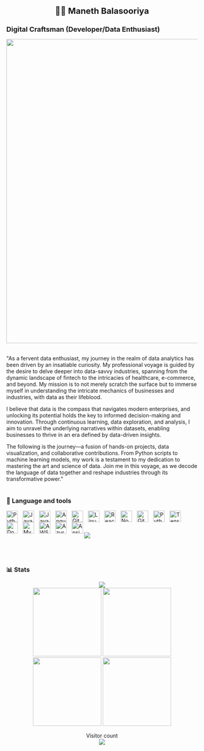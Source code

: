 <p align="center">
  <h1 align="center" style="font-size: 22px;"> 🏄‍♂️ Maneth Balasooriya  </h1>
</p>

<p align="center">
  <h2 align="left" style="font-size: 18px;"> Digital Craftsman (Developer/Data Enthusiast) </h2>
</p>

<p align="center">
<img src="https://user-images.githubusercontent.com/74038190/225813708-98b745f2-7d22-48cf-9150-083f1b00d6c9.gif" width="800">
<br><br>
</p>

<p align = "left"> "As a fervent data enthusiast, my journey in the realm of data analytics has been driven by an insatiable curiosity. My professional voyage is guided by the desire to delve deeper into data-savvy industries, spanning from the dynamic landscape of fintech to the intricacies of healthcare, e-commerce, and beyond. My mission is to not merely scratch the surface but to immerse myself in understanding the intricate mechanics of businesses and industries, with data as their lifeblood.

I believe that data is the compass that navigates modern enterprises, and unlocking its potential holds the key to informed decision-making and innovation. Through continuous learning, data exploration, and analysis, I aim to unravel the underlying narratives within datasets, enabling businesses to thrive in an era defined by data-driven insights.

The following is the journey—a fusion of hands-on projects, data visualization, and collaborative contributions. From Python scripts to machine learning models, my work is a testament to my dedication to mastering the art and science of data. Join me in this voyage, as we decode the language of data together and reshape industries through its transformative power."

</p>

#

### 🧰 Language and tools

<div>
<img align="left" alt="Python" width="30px" style="padding-right:10px;" src="https://cdn.jsdelivr.net/gh/devicons/devicon/icons/python/python-plain.svg" />
<img align="left" alt="Java" width="30px" style="padding-right:10px;" src="https://cdn.jsdelivr.net/gh/devicons/devicon/icons/java/java-original.svg"/>
<img align="left" alt="JavaScript" width="30px" style="padding-right:10px;" src="https://cdn.jsdelivr.net/gh/devicons/devicon/icons/javascript/javascript-plain.svg" />
<img align="left" alt="Angular" width="30px" style="padding-right:10px;" src="https://cdn.jsdelivr.net/gh/devicons/devicon/icons/angularjs/angularjs-plain.svg" />
<img align="left" alt="Git" width="30px" style="padding-right:10px;" src="https://cdn.jsdelivr.net/gh/devicons/devicon/icons/git/git-original.svg" />
<img align="left" alt="Linux" width="30px" style="padding-right:10px;" src="https://cdn.jsdelivr.net/gh/devicons/devicon/icons/linux/linux-original.svg" />
<img align="left" alt="React" width="30px" style="padding-right:10px;" src="https://cdn.jsdelivr.net/gh/devicons/devicon/icons/react/react-original.svg" />
<img align="left" alt="NodeJS" width="30px" style="padding-right:10px;" src="https://cdn.jsdelivr.net/gh/devicons/devicon/icons/nodejs/nodejs-original.svg" />
<img align="left" alt="GitHub" width="30px" style="padding-right:10px;" src="https://cdn.jsdelivr.net/gh/devicons/devicon/icons/github/github-original.svg" />
<img align="left" alt="Python" width="30px" style="padding-right:10px;" src="https://cdn.jsdelivr.net/gh/devicons/devicon/icons/numpy/numpy-original.svg" />
<img align="left" alt="Tensorflow" width="30px" style="padding-right:10px;" src="https://cdn.jsdelivr.net/gh/devicons/devicon/icons/tensorflow/tensorflow-original.svg" />
<img align="left" alt="Docker" width="30px" style="padding-right:10px;" src="https://cdn.jsdelivr.net/gh/devicons/devicon/icons/docker/docker-plain-wordmark.svg" />
<img align="left" alt="Mysql" width="30px" style="padding-right:10px;" src="https://cdn.jsdelivr.net/gh/devicons/devicon/icons/mysql/mysql-original-wordmark.svg" />
<img align="left" alt="AWS" width="30px" style="padding-right:10px;" src="https://cdn.jsdelivr.net/gh/devicons/devicon/icons/amazonwebservices/amazonwebservices-original-wordmark.svg" />
<img align="left" alt="Azure" width="30px" style="padding-right:10px;" src="https://cdn.jsdelivr.net/gh/devicons/devicon/icons/azure/azure-original-wordmark.svg" />
<img align="left" alt="Ansible" width="30px" src="https://cdn.jsdelivr.net/gh/devicons/devicon/icons/ansible/ansible-plain-wordmark.svg" />
<br />
</div>

#

<p>
<img src="https://github.com/Anmol-Baranwal/Cool-GIFs-For-GitHub/assets/74038190/d48893bd-0757-481c-8d7e-ba3e163feae7" />

<br><br>

</p>

### 📊 Stats

<div align="center">
<!--   <image alt="Maneth's GitHub stats" src="https://github-readme-stats.vercel.app/api?username=manethportfolio&show_icons=true&theme=radical&count_private=true"/> -->
  <img src="https://user-images.manethportfolio/20955511/183303779-56649d30-2226-4797-b001-0ca1c3902132.png&theme=prussian"/>
  <br>
  <img height="180em" src="https://github-profile-summary-cards.vercel.app/api/cards/profile-details?username=manethportfolio&theme=github_dark" />
  <img height="180em" src="https://github-profile-summary-cards.vercel.app/api/cards/repos-per-language?username=manethportfolio&theme=github_dark"  />
  <img height="180em" src="https://github-profile-summary-cards.vercel.app/api/cards/most-commit-language?username=manethportfolio&theme=github_dark"  />
  <img height="180em" src="https://github-profile-summary-cards.vercel.app/api/cards/productive-time?username=manethportfolio&theme=github_dark" />

</div>

<p align="center">
  Visitor count<br>
  <img src="https://profile-counter.glitch.me/manethportfolio/count.svg" />
</p>
